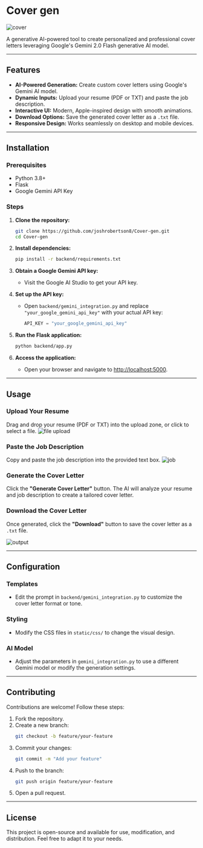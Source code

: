# Cover gen
<img src="https://github.com/user-attachments/assets/9f089917-b3d2-4918-9d7b-cbe2ec47ce3f" alt="cover" >


A generative AI-powered tool to create personalized and professional cover letters leveraging Google's Gemini 2.0 Flash generative AI model. 

---

## Features

- **AI-Powered Generation:** Create custom cover letters using Google's Gemini AI model.
- **Dynamic Inputs:** Upload your resume (PDF or TXT) and paste the job description.
- **Interactive UI:** Modern, Apple-inspired design with smooth animations.
- **Download Options:** Save the generated cover letter as a `.txt` file.
- **Responsive Design:** Works seamlessly on desktop and mobile devices.

---

## Installation

### Prerequisites

- Python 3.8+
- Flask
- Google Gemini API Key

### Steps

1. **Clone the repository:**
   ```bash
   git clone https://github.com/joshrobertson8/Cover-gen.git
   cd Cover-gen
   ```

2. **Install dependencies:**
   ```bash
   pip install -r backend/requirements.txt
   ```

3. **Obtain a Google Gemini API key:**
   - Visit the Google AI Studio to get your API key.

4. **Set up the API key:**
   - Open `backend/gemini_integration.py` and replace `"your_google_gemini_api_key"` with your actual API key:
     ```python
     API_KEY = "your_google_gemini_api_key"
     ```

5. **Run the Flask application:**
   ```bash
   python backend/app.py
   ```

6. **Access the application:**
   - Open your browser and navigate to [http://localhost:5000](http://localhost:5000).

---

## Usage

### Upload Your Resume
Drag and drop your resume (PDF or TXT) into the upload zone, or click to select a file.
<img src="https://github.com/user-attachments/assets/0cf05b47-545b-431a-8a9a-882870a63911" alt="file upload">

### Paste the Job Description
Copy and paste the job description into the provided text box.
<img src="https://github.com/user-attachments/assets/e73725c9-5b38-4ddc-bcbb-d73e95f0f685" alt=job>

### Generate the Cover Letter
Click the **"Generate Cover Letter"** button. The AI will analyze your resume and job description to create a tailored cover letter.

### Download the Cover Letter
Once generated, click the **"Download"** button to save the cover letter as a `.txt` file.

<img src="https://github.com/user-attachments/assets/72d841b2-d99c-4c55-b3f9-df0b1dd306c1" alt="output">

---

## Configuration

### Templates
- Edit the prompt in `backend/gemini_integration.py` to customize the cover letter format or tone.

### Styling
- Modify the CSS files in `static/css/` to change the visual design.

### AI Model
- Adjust the parameters in `gemini_integration.py` to use a different Gemini model or modify the generation settings.

---

## Contributing

Contributions are welcome! Follow these steps:

1. Fork the repository.
2. Create a new branch:
   ```bash
   git checkout -b feature/your-feature
   ```
3. Commit your changes:
   ```bash
   git commit -m "Add your feature"
   ```
4. Push to the branch:
   ```bash
   git push origin feature/your-feature
   ```
5. Open a pull request.

---

## License

This project is open-source and available for use, modification, and distribution. Feel free to adapt it to your needs.
